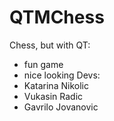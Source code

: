 # QTMChess
Chess, but with QT:
* fun game
* nice looking
Devs:
* Katarina Nikolic
* Vukasin Radic
* Gavrilo Jovanovic
